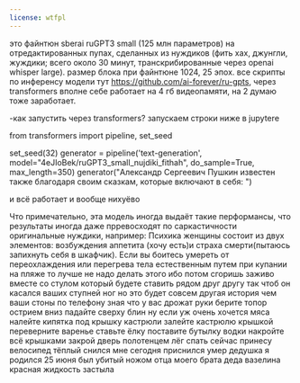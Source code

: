 ```yaml
---
license: wtfpl
---
```

это файнтюн sberai ruGPT3 small (125 млн параметров) на отредактированных пупах, сделанных из нуждиков (фить хах, джунгли, жуждики; всего около 30 минут, транскрибированные через openai whisper large). размер блока при файнтюне 1024, 25 эпох. все скрипты по инференсу модели тут https://github.com/ai-forever/ru-gpts, через transformers вполне себе работает на 4 гб видеопамяти, на 2 думаю тоже заработает.

-как запустить через transformers?
запускаем строки ниже в jupyterе

from transformers import pipeline, set_seed

set_seed(32)
generator = pipeline('text-generation', model="4eJIoBek/ruGPT3_small_nujdiki_fithah", do_sample=True, max_length=350)
generator("Александр Сергеевич Пушкин известен также благодаря своим сказкам, которые включают в себя: ")

и всё работает и вообще нихуёво


Что примечательно, эта модель иногда выдаёт такие перформансы, что результаты иногда даже прревосходят по саркастичности оригинальные нуждики, например:
Психика женщины состоит из двух элементов: возбуждения аппетита (хочу есть)и страха смерти(пытаюсь запихнуть себя в шкафчик). Если вы боитесь умереть от переохлаждения или перегрева тела естественным путем при купании на пляже то лучше не надо делать этого ибо потом сгоришь заживо вместе со стулом который будете ставить рядом друг другу так чтоб он касался ваших ступней ног но это будет совсем другая история чем ваши стоны по телефону зная что у вас дрожат руки берите топор острием вниз падайте сверху блин ну если уж очень хочется мяса налейте кипятка под крышку кастрюли залейте кастрюлю крышкой переверните варенье ставьте ёлку поставите бутылку водки накройте всё крышками закрой дверь полотенцем лёг спать сейчас принесу велосипед тёплый снился мне сегодня приснился умер дедушка я родился 25 июня был убитый ножом отца моего брата деда вазелина красная жидкость застыла